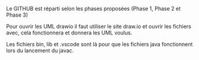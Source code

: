 Le GITHUB est réparti selon les phases proposées (Phase 1, Phase 2 et Phase 3)

Pour ouvrir les UML drawio il faut utiliser le site draw.io et ouvrir les fichiers avec, cela fonctionnera et donnera les UML voulus.

Les fichiers bin, lib et .vscode sont là pour que les fichiers java fonctionnent lors du lancement du javac.
